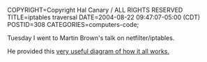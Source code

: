 COPYRIGHT=Copyright Hal Canary / ALL RIGHTS RESERVED
TITLE=iptables traversal
DATE=2004-08-22 09:47:07-05:00 (CDT)
POSTID=308
CATEGORIES=computers-code;

Tuesday I went to Martin Brown's talk on netfilter/iptables.
 
He provided this  [very useful diagram of how it all works.](http://linux-ip.net/nf/nfk-traversal.png)
